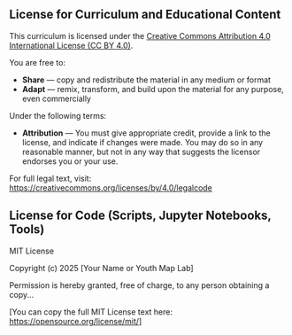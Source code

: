 ## License for Curriculum and Educational Content

This curriculum is licensed under the [Creative Commons Attribution 4.0 International License (CC BY 4.0)](https://creativecommons.org/licenses/by/4.0/).

You are free to:
- **Share** — copy and redistribute the material in any medium or format
- **Adapt** — remix, transform, and build upon the material for any purpose, even commercially

Under the following terms:
- **Attribution** — You must give appropriate credit, provide a link to the license, and indicate if changes were made. You may do so in any reasonable manner, but not in any way that suggests the licensor endorses you or your use.

For full legal text, visit: https://creativecommons.org/licenses/by/4.0/legalcode

## License for Code (Scripts, Jupyter Notebooks, Tools)

MIT License

Copyright (c) 2025 [Your Name or Youth Map Lab]

Permission is hereby granted, free of charge, to any person obtaining a copy...

[You can copy the full MIT License text here: https://opensource.org/license/mit/]
